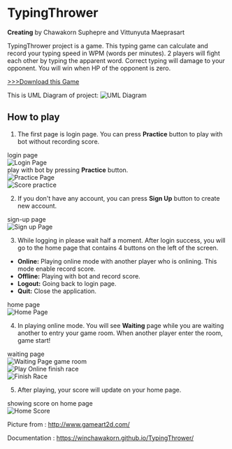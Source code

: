 # TypingThrower
**Creating** by Chawakorn Suphepre and Vittunyuta Maeprasart

TypingThrower project is a game. This typing game can calculate and record your typing speed in WPM (words per minutes). 2 players will fight each other by typing the apparent word.
Correct typing will damage to your opponent. You will win when HP of the opponent is zero.

<a href="https://github.com/winChawakorn/TypingThrower/blob/master/TypingThrower.jar"> >>>Download this Game</a>

This is UML Diagram of project:
![UML Diagram](http://i.imgur.com/cDJSst7.jpg)


## How to play

1. The first page is login page. You can press **Practice** button to play with bot without recording score.

login page<br>
![Login Page](http://i.imgur.com/zYyOD7T.png)<br>
play with bot by pressing **Practice** button.<br>
![Practice Page](http://i.imgur.com/JLtBk7y.png) <br>
![Score practice](http://i.imgur.com/DNrjRSY.png) <br>

2. If you don't have any account, you can press **Sign Up** button to create new account.

sign-up page<br>
![Sign up Page](http://i.imgur.com/1fMNHAG.png)


3. While logging in please wait half a moment. After login success, you will go to the home page that contains 4 buttons on the left of the screen.
* **Online:** Playing online mode with another player who is onlining. This mode enable record score.
* **Offline:** Playing with bot and record score.
* **Logout:** Going back to login page.
* **Quit:** Close the application.

home page<br>
![Home Page](http://i.imgur.com/7JvzDb8.png)


4. In playing online mode. You will see **Waiting** page while you are waiting another to entry your game room. When another player enter the room, game start!

waiting page<br>
![Waiting Page](http://i.imgur.com/TOuj2Uw.png)
game room<br>
![Play Online](http://i.imgur.com/0JV0J86.png)
finish race<br>
![Finish Race](http://i.imgur.com/Gu8YPeM.png)



5. After playing, your score will update on your home page.

showing score on home page<br>
![Home Score](http://i.imgur.com/68U8HOS.png)

Picture from : <a href="http://www.gameart2d.com/">http://www.gameart2d.com/</a>

Documentation : <a href="https://winchawakorn.github.io/TypingThrower/">https://winchawakorn.github.io/TypingThrower/</a>
